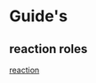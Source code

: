 # Guide's

## reaction roles

[reaction](https://github.com/Andoi-official/Andoi/blob/master/docs/guides/assets/reactionroles.gif?raw=true)
